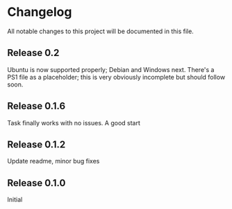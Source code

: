 # Changelog

All notable changes to this project will be documented in this file.

## Release 0.2

Ubuntu is now supported properly; Debian and Windows next. There's a PS1 file as a placeholder; this is very obviously incomplete but should follow soon.

## Release 0.1.6

Task finally works with no issues. A good start

## Release 0.1.2

Update readme, minor bug fixes

## Release 0.1.0

Initial

